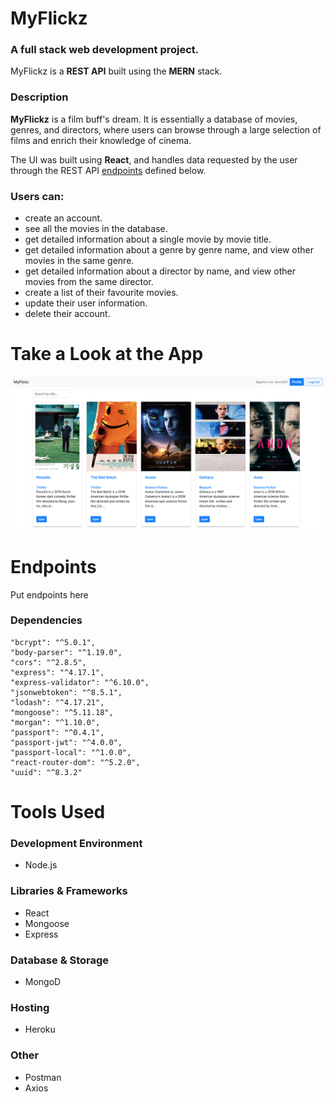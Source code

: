 # MyFlickz 
### A full stack web development project. 
MyFlickz is a **REST API** built using the **MERN** stack.

### Description
**MyFlickz** is a film buff's dream. It is essentially a database of movies, genres, and directors, where users can browse through a large selection of films and enrich their knowledge of cinema. 

The UI was built using **React**, and handles data requested by the user through the REST API [endpoints](https://github.com/kevmhughes/MyFlickz/blob/main/README.md#endpoints) defined below.

### Users can:

* create an account.
* see all the movies in the database.
* get detailed information about a single movie by movie title.
* get detailed information about a genre by genre name, and view other movies in the same genre.
* get detailed information about a director by name, and view other movies from the same director.
* create a list of their favourite movies.
* update their user information.
* delete their account.

# Take a Look at the App
<kbd>
<img src="images-readme/img1.png"/>
</kbd>


# Endpoints

Put endpoints here

### Dependencies
    "bcrypt": "^5.0.1",
    "body-parser": "^1.19.0",
    "cors": "^2.8.5",
    "express": "^4.17.1",
    "express-validator": "^6.10.0",
    "jsonwebtoken": "^8.5.1",
    "lodash": "^4.17.21",
    "mongoose": "^5.11.18",
    "morgan": "^1.10.0",
    "passport": "^0.4.1",
    "passport-jwt": "^4.0.0",
    "passport-local": "^1.0.0",
    "react-router-dom": "^5.2.0",
    "uuid": "^8.3.2"

# Tools Used

### Development Environment
* Node.js

### Libraries & Frameworks
* React 
* Mongoose
* Express 

### Database & Storage
* MongoD

### Hosting
* Heroku

### Other
* Postman
* Axios
